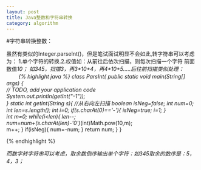 ```yaml
---
layout: post
title: Java整数和字符串转换
category: algorithm
---
```

#字符串转换整数：

虽然有类似的Integer.parseInt()，但是笔试面试明显不会如此,转字符串可以考虑为： 1.单个字符的转换.2.权值如：从前往后依次扫描，则每次扫描一个字符  前面数值*10；
如345，扫描3，再3\*10+4，再4\*10+5.....后往前扫描类似处理：
　　
{% highlight java %}
        class ParsInt{
        public static void main(String[] args) {        
        // TODO, add your application code           
        System.out.println(getInt("-1"));                
    }
        static int getInt(String  s){  //从右向左扫描
            boolean isNeg=false;
            int num=0;
            int len=s.length();
            int i=0;
            if(s.charAt(0)=='-'){
                isNeg=true;
                i=1;
            }    
            int m=0;
            while(i<len){
                len--;        
                num=num+(s.charAt(len)-'0')*(int)Math.pow(10,m);                
                m++;
            }
            if(isNeg){
            num=-num;
            }
            return num;
        } 
}

{% endhighlight %}

*而数字转字符串可以考虑，取余数倒序输出单个字符：如345取余的数序是：5，4，3；*
